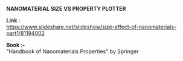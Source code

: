 ****NANOMATERIAL SIZE VS PROPERTY PLOTTER****<BR>

****Link  :**** <br>
https://www.slideshare.net/slideshow/size-effect-of-nanomaterials-part1/81194002<br>

****Book :-****<br>
"Handbook of Nanomaterials Properties" by Springer<br>

